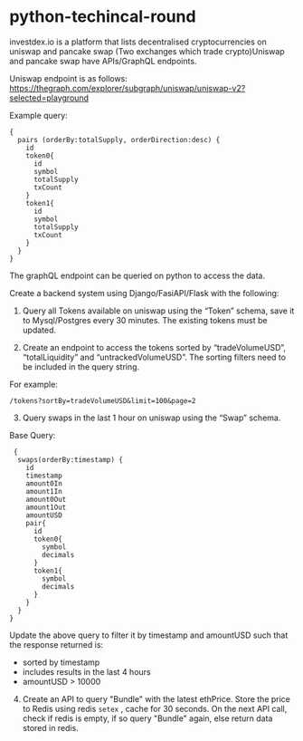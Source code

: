# python-techincal-round

investdex.io is a platform that lists decentralised cryptocurrencies on uniswap and pancake swap (Two exchanges which trade crypto)Uniswap and pancake swap have APIs/GraphQL endpoints.

Uniswap endpoint is as follows: https://thegraph.com/explorer/subgraph/uniswap/uniswap-v2?selected=playground

Example query: 
```
{
  pairs (orderBy:totalSupply, orderDirection:desc) {
    id
    token0{
      id
      symbol
      totalSupply
      txCount
    }
    token1{
      id
      symbol
      totalSupply
      txCount
    }
  }
}
```

The graphQL endpoint can be queried on python to access the data. 

Create a backend system using Django/FasiAPI/Flask with the following: 

1. Query all Tokens available on uniswap using the “Token” schema, save it to Mysql/Postgres every 30 minutes. The existing tokens must be updated.

2. Create an endpoint to access the tokens sorted by “tradeVolumeUSD”, “totalLiquidity” and “untrackedVolumeUSD”. The sorting filters need to be included in the query string. 

For example: 
```
/tokens?sortBy=tradeVolumeUSD&limit=100&page=2 
```


3. Query swaps in the last 1 hour on uniswap using the “Swap” schema.

Base Query: 
```
 {
  swaps(orderBy:timestamp) {
    id
    timestamp
    amount0In
    amount1In
    amount0Out
    amount1Out
    amountUSD
    pair{
      id
      token0{
        symbol
        decimals
      }
      token1{
        symbol
        decimals
      }
    }
  }
}

```
Update the above query to filter it by timestamp and amountUSD such that the response returned is: 
-  sorted by timestamp
- includes results in the last 4 hours
- amountUSD > 10000


4. Create an API to query "Bundle" with the latest ethPrice. Store the price to Redis using redis ```setex```  ,  cache for 30 seconds. On the next API call, check if redis is empty, if so query "Bundle" again, else return data stored in redis. 
